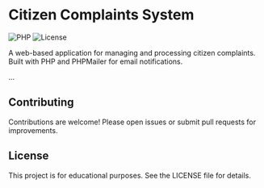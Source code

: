# Citizen Complaints System

![PHP](https://img.shields.io/badge/PHP-%3E%3D7.4-blue)
![License](https://img.shields.io/badge/license-MIT-green)

A web-based application for managing and processing citizen complaints. Built with PHP and PHPMailer for email notifications.

...

## Contributing
Contributions are welcome! Please open issues or submit pull requests for improvements.

## License
This project is for educational purposes. See the LICENSE file for details.
